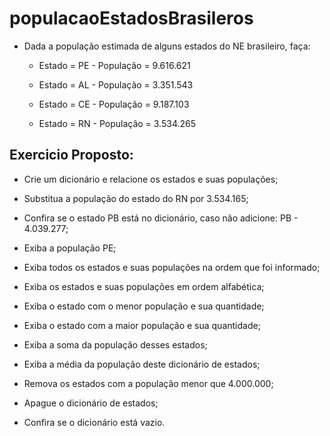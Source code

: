 # populacaoEstadosBrasileros
- Dada a população estimada de alguns estados do NE brasileiro, faça:

    -  Estado = PE - População = 9.616.621

    - Estado = AL - População = 3.351.543

    - Estado = CE - População = 9.187.103

    -  Estado = RN - População = 3.534.265
    
## Exercicio Proposto:
- Crie um dicionário e relacione os estados e suas populações;

- Substitua a população do estado do RN por 3.534.165;

- Confira se o estado PB está no dicionário, caso não adicione: PB -
4.039.277;

- Exiba a população PE;
- Exiba todos os estados e suas populações na ordem que foi
informado;

- Exiba os estados e suas populações em ordem alfabética;

- Exiba o estado com o menor população e sua quantidade;

- Exiba o estado com a maior população e sua quantidade;

- Exiba a soma da população desses estados;

- Exiba a média da população deste dicionário de estados;

- Remova os estados com a população menor que 4.000.000;

- Apague o dicionário de estados;

- Confira se o dicionário está vazio.
